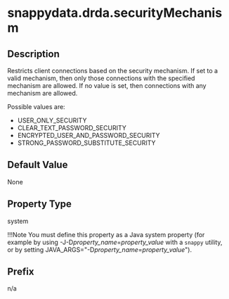 # snappydata.drda.securityMechanism

## Description

Restricts client connections based on the security mechanism. If set to a valid mechanism, then only those connections with the specified mechanism are allowed. If no value is set, then connections with any mechanism are allowed.

Possible values are:

-   USER\_ONLY\_SECURITY
-   CLEAR\_TEXT\_PASSWORD\_SECURITY
-   ENCRYPTED\_USER\_AND\_PASSWORD\_SECURITY
-   STRONG\_PASSWORD\_SUBSTITUTE\_SECURITY

## Default Value

None

## Property Type

system 

!!!Note 
	You must define this property as a Java system property (for example by using -J-D*property\_name*=*property\_value* with a `snappy` utility, or by setting JAVA\_ARGS="-D*property\_name*=*property\_value*").</p>

## Prefix

n/a
